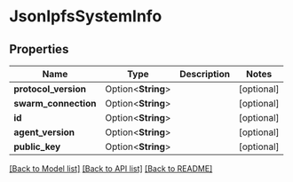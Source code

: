 # JsonIpfsSystemInfo

## Properties

Name | Type | Description | Notes
------------ | ------------- | ------------- | -------------
**protocol_version** | Option<**String**> |  | [optional]
**swarm_connection** | Option<**String**> |  | [optional]
**id** | Option<**String**> |  | [optional]
**agent_version** | Option<**String**> |  | [optional]
**public_key** | Option<**String**> |  | [optional]

[[Back to Model list]](../README.md#documentation-for-models) [[Back to API list]](../README.md#documentation-for-api-endpoints) [[Back to README]](../README.md)


